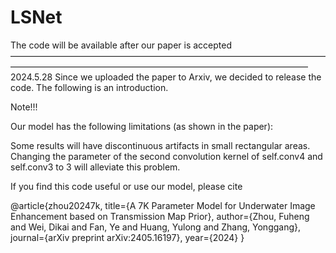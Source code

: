 # LSNet

The code will be available after our paper is accepted
——————————————————————————————————————————————————————————————————————
2024.5.28 
Since we uploaded the paper to Arxiv, we decided to release the code. The following is an introduction.


Note!!!

Our model has the following limitations (as shown in the paper):

Some results will have discontinuous artifacts in small rectangular areas. Changing the parameter of the second convolution kernel of self.conv4 and self.conv3 to 3 will alleviate this problem.


If you find this code useful or use our model, please cite

@article{zhou20247k,
  title={A 7K Parameter Model for Underwater Image Enhancement based on Transmission Map Prior},
  author={Zhou, Fuheng and Wei, Dikai and Fan, Ye and Huang, Yulong and Zhang, Yonggang},
  journal={arXiv preprint arXiv:2405.16197},
  year={2024}
}
